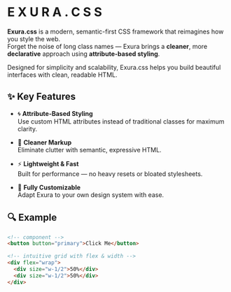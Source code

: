 # E X U R A . C S S

**Exura.css** is a modern, semantic-first CSS framework that reimagines how you style the web.  
Forget the noise of long class names — Exura brings a **cleaner**, more **declarative** approach using **attribute-based styling**.

Designed for simplicity and scalability, Exura.css helps you build beautiful interfaces with clean, readable HTML.

## ✨ Key Features

- 🌀 **Attribute-Based Styling**  
  Use custom HTML attributes instead of traditional classes for maximum clarity.

- 🧼 **Cleaner Markup**  
  Eliminate clutter with semantic, expressive HTML.

- ⚡ **Lightweight & Fast**  
  Built for performance — no heavy resets or bloated stylesheets.

- 🔧 **Fully Customizable**  
  Adapt Exura to your own design system with ease.

## 🔍 Example

```html
<!-- component -->
<button button="primary">Click Me</button>

<!-- intuitive grid with flex & width -->
<div flex="wrap">
  <div size="w-1/2">50%</div>
  <div size="w-1/2">50%</div>
</div>
```